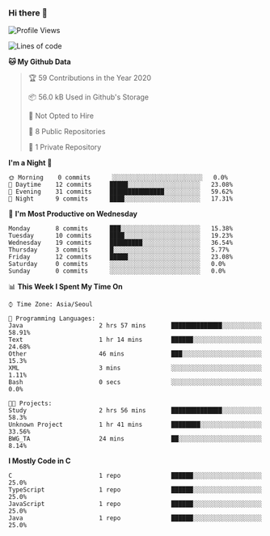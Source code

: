 

### Hi there 👋

<!--
**anf36/anf36** is a ✨ _special_ ✨ repository because its `README.md` (this file) appears on your GitHub profile.

Here are some ideas to get you started:

- 🔭 I’m currently working on ...
- 🌱 I’m currently learning ...
- 👯 I’m looking to collaborate on ...
- 🤔 I’m looking for help with ...
- 💬 Ask me about ...
- 📫 How to reach me: ...
- 😄 Pronouns: ...
- ⚡ Fun fact: ...
-->
<!--START_SECTION:waka-->
![Profile Views](http://img.shields.io/badge/Profile%20Views-6-blue)

![Lines of code](https://img.shields.io/badge/From%20Hello%20World%20I%27ve%20Written-954579%20lines%20of%20code-blue)

**🐱 My Github Data** 

> 🏆 59 Contributions in the Year 2020
 > 
> 📦 56.0 kB Used in Github's Storage 
 > 
> 🚫 Not Opted to Hire
 > 
> 📜 8 Public Repositories 
 > 
> 🔑 1 Private Repository 
 > 
**I'm a Night 🦉** 

```text
🌞 Morning    0 commits      ░░░░░░░░░░░░░░░░░░░░░░░░░   0.0% 
🌆 Daytime    12 commits     █████░░░░░░░░░░░░░░░░░░░░   23.08% 
🌃 Evening    31 commits     ███████████████░░░░░░░░░░   59.62% 
🌙 Night      9 commits      ████░░░░░░░░░░░░░░░░░░░░░   17.31%

```
📅 **I'm Most Productive on Wednesday** 

```text
Monday       8 commits      ███░░░░░░░░░░░░░░░░░░░░░░   15.38% 
Tuesday      10 commits     ████░░░░░░░░░░░░░░░░░░░░░   19.23% 
Wednesday    19 commits     █████████░░░░░░░░░░░░░░░░   36.54% 
Thursday     3 commits      █░░░░░░░░░░░░░░░░░░░░░░░░   5.77% 
Friday       12 commits     █████░░░░░░░░░░░░░░░░░░░░   23.08% 
Saturday     0 commits      ░░░░░░░░░░░░░░░░░░░░░░░░░   0.0% 
Sunday       0 commits      ░░░░░░░░░░░░░░░░░░░░░░░░░   0.0%

```


📊 **This Week I Spent My Time On** 

```text
⌚︎ Time Zone: Asia/Seoul

💬 Programming Languages: 
Java                     2 hrs 57 mins       ██████████████░░░░░░░░░░░   58.91% 
Text                     1 hr 14 mins        ██████░░░░░░░░░░░░░░░░░░░   24.68% 
Other                    46 mins             ███░░░░░░░░░░░░░░░░░░░░░░   15.3% 
XML                      3 mins              ░░░░░░░░░░░░░░░░░░░░░░░░░   1.11% 
Bash                     0 secs              ░░░░░░░░░░░░░░░░░░░░░░░░░   0.0%

🐱‍💻 Projects: 
Study                    2 hrs 56 mins       ██████████████░░░░░░░░░░░   58.3% 
Unknown Project          1 hr 41 mins        ████████░░░░░░░░░░░░░░░░░   33.56% 
BWG_TA                   24 mins             ██░░░░░░░░░░░░░░░░░░░░░░░   8.14%

```

**I Mostly Code in C** 

```text
C                        1 repo              ██████░░░░░░░░░░░░░░░░░░░   25.0% 
TypeScript               1 repo              ██████░░░░░░░░░░░░░░░░░░░   25.0% 
JavaScript               1 repo              ██████░░░░░░░░░░░░░░░░░░░   25.0% 
Java                     1 repo              ██████░░░░░░░░░░░░░░░░░░░   25.0%

```



<!--END_SECTION:waka-->
